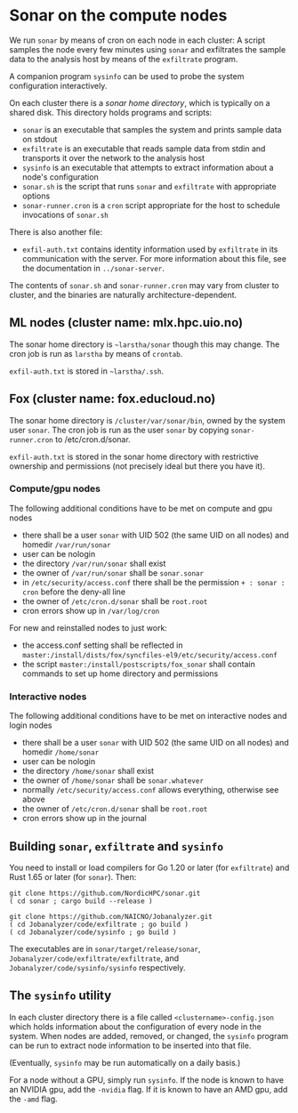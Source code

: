 # Sonar on the compute nodes

We run `sonar` by means of cron on each node in each cluster: A script samples the node every few
minutes using `sonar` and exfiltrates the sample data to the analysis host by means of the
`exfiltrate` program.

A companion program `sysinfo` can be used to probe the system configuration interactively.

On each cluster there is a *sonar home directory*, which is typically on a shared disk.  This
directory holds programs and scripts:

* `sonar` is an executable that samples the system and prints sample data on stdout
* `exfiltrate` is an executable that reads sample data from stdin and transports it over the network to
   the analysis host
* `sysinfo` is an executable that attempts to extract information about a node's configuration
* `sonar.sh` is the script that runs `sonar` and `exfiltrate` with appropriate options
* `sonar-runner.cron` is a `cron` script appropriate for the host to schedule invocations of `sonar.sh`

There is also another file:

* `exfil-auth.txt` contains identity information used by `exfiltrate` in its communication with the
  server.  For more information about this file, see the documentation in `../sonar-server`.

The contents of `sonar.sh` and `sonar-runner.cron` may vary from cluster to cluster, and the
binaries are naturally architecture-dependent.

## ML nodes (cluster name: mlx.hpc.uio.no)

The sonar home directory is `~larstha/sonar` though this may change.  The cron job is run as
`larstha` by means of `crontab`.

`exfil-auth.txt` is stored in `~larstha/.ssh`.


## Fox (cluster name: fox.educloud.no)

The sonar home directory is `/cluster/var/sonar/bin`, owned by the system user `sonar`.  The cron
job is run as the user `sonar` by copying `sonar-runner.cron` to /etc/cron.d/sonar.

`exfil-auth.txt` is stored in the sonar home directory with restrictive ownership and permissions
(not precisely ideal but there you have it).

### Compute/gpu nodes

The following additional conditions have to be met on compute and gpu nodes

* there shall be a user `sonar` with UID 502 (the same UID on all nodes) and homedir `/var/run/sonar`
* user can be nologin
* the directory `/var/run/sonar` shall exist
* the owner of `/var/run/sonar` shall be `sonar.sonar`
* in `/etc/security/access.conf` there shall be the permission `+ : sonar : cron` before the deny-all line
* the owner of `/etc/cron.d/sonar` shall be `root.root`
* cron errors show up in `/var/log/cron`

For new and reinstalled nodes to just work:
 
* the access.conf setting shall be reflected in `master:/install/dists/fox/syncfiles-el9/etc/security/access.conf`
* the script `master:/install/postscripts/fox_sonar` shall contain commands to set up home directory and permissions

### Interactive nodes

The following additional conditions have to be met on interactive nodes and login nodes

* there shall be a user `sonar` with UID 502 (the same UID on all nodes) and homedir `/home/sonar`
* user can be nologin
* the directory `/home/sonar` shall exist
* the owner of `/home/sonar` shall be `sonar.whatever`
* normally `/etc/security/access.conf` allows everything, otherwise see above
* the owner of `/etc/cron.d/sonar` shall be `root.root`
* cron errors show up in the journal

## Building `sonar`, `exfiltrate` and `sysinfo`

You need to install or load compilers for Go 1.20 or later (for `exfiltrate`) and Rust 1.65 or later
(for `sonar`).  Then:

```
git clone https://github.com/NordicHPC/sonar.git
( cd sonar ; cargo build --release )

git clone https://github.com/NAICNO/Jobanalyzer.git
( cd Jobanalyzer/code/exfiltrate ; go build )
( cd Jobanalyzer/code/sysinfo ; go build )
```

The executables are in `sonar/target/release/sonar`, `Jobanalyzer/code/exfiltrate/exfiltrate`, and
`Jobanalyzer/code/sysinfo/sysinfo` respectively.


## The `sysinfo` utility

In each cluster directory there is a file called `<clustername>-config.json` which holds information
about the configuration of every node in the system.  When nodes are added, removed, or changed, the
`sysinfo` program can be run to extract node information to be inserted into that file.

(Eventually, `sysinfo` may be run automatically on a daily basis.)

For a node without a GPU, simply run `sysinfo`.  If the node is known to have an NVIDIA gpu,
add the `-nvidia` flag.  If it is known to have an AMD gpu, add the `-amd` flag.
